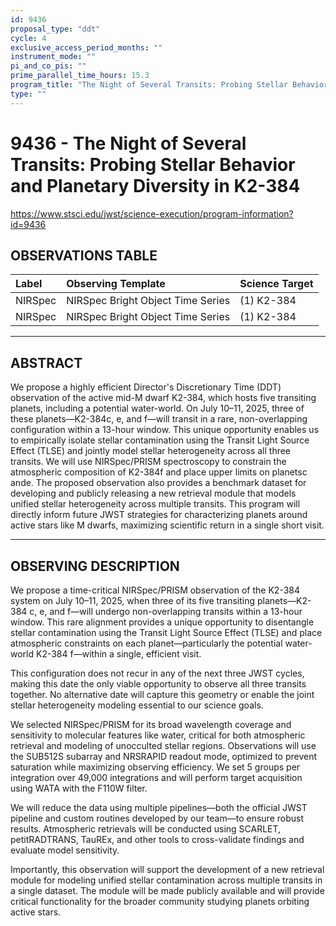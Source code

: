 ```yaml
---
id: 9436
proposal_type: "ddt"
cycle: 4
exclusive_access_period_months: ""
instrument_mode: ""
pi_and_co_pis: ""
prime_parallel_time_hours: 15.3
program_title: "The Night of Several Transits: Probing Stellar Behavior and Planetary Diversity in K2-384"
type: ""
---
```

# 9436 - The Night of Several Transits: Probing Stellar Behavior and Planetary Diversity in K2-384
https://www.stsci.edu/jwst/science-execution/program-information?id=9436
## OBSERVATIONS TABLE
| Label | Observing Template | Science Target |
| :---- | :----------------------- | :------------- |
| NIRSpec | NIRSpec Bright Object Time Series | (1) K2-384 |
| NIRSpec | NIRSpec Bright Object Time Series | (1) K2-384 |

---

## ABSTRACT

We propose a highly efficient Director's Discretionary Time (DDT) observation of the active mid-M dwarf K2-384, which hosts five transiting planets, including a potential water-world. On July 10–11, 2025, three of these planets—K2-384c, e, and f—will transit in a rare, non-overlapping configuration within a 13-hour window. This unique opportunity enables us to empirically isolate stellar contamination using the Transit Light Source Effect (TLSE) and jointly model stellar heterogeneity across all three transits. We will use NIRSpec/PRISM spectroscopy to constrain the atmospheric composition of K2-384f and place upper limits on planetsc ande. The proposed observation also provides a benchmark dataset for developing and publicly releasing a new retrieval module that models unified stellar heterogeneity across multiple transits. This program will directly inform future JWST strategies for characterizing planets around active stars like M dwarfs, maximizing scientific return in a single short visit.

---

## OBSERVING DESCRIPTION

We propose a time-critical NIRSpec/PRISM observation of the K2-384 system on July 10–11, 2025, when three of its five transiting planets—K2-384 c, e, and f—will undergo non-overlapping transits within a 13-hour window. This rare alignment provides a unique opportunity to disentangle stellar contamination using the Transit Light Source Effect (TLSE) and place atmospheric constraints on each planet—particularly the potential water-world K2-384 f—within a single, efficient visit.

This configuration does not recur in any of the next three JWST cycles, making this date the only viable opportunity to observe all three transits together. No alternative date will capture this geometry or enable the joint stellar heterogeneity modeling essential to our science goals.

We selected NIRSpec/PRISM for its broad wavelength coverage and sensitivity to molecular features like water, critical for both atmospheric retrieval and modeling of unocculted stellar regions. Observations will use the SUB512S subarray and NRSRAPID readout mode, optimized to prevent saturation while maximizing observing efficiency. We set 5 groups per integration over 49,000 integrations and will perform target acquisition using WATA with the F110W filter.

We will reduce the data using multiple pipelines—both the official JWST pipeline and custom routines developed by our team—to ensure robust results. Atmospheric retrievals will be conducted using SCARLET, petitRADTRANS, TauREx, and other tools to cross-validate findings and evaluate model sensitivity.

Importantly, this observation will support the development of a new retrieval module for modeling unified stellar contamination across multiple transits in a single dataset. The module will be made publicly available and will provide critical functionality for the broader community studying planets orbiting active stars.